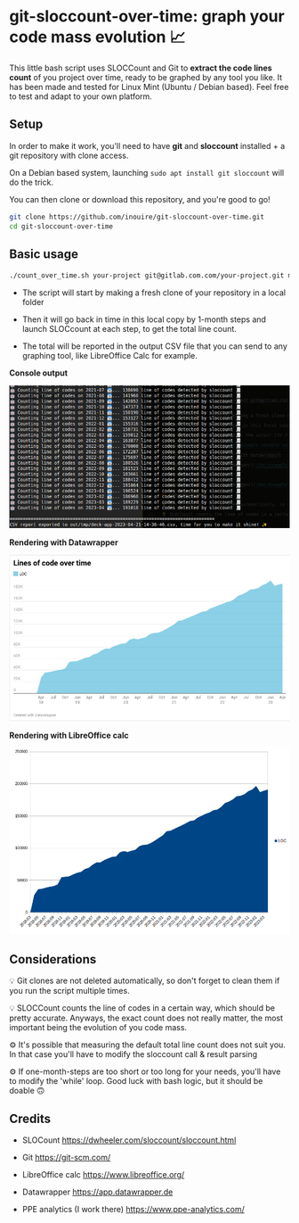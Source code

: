 # git-sloccount-over-time: graph your code mass evolution 📈

This little bash script uses SLOCCount and Git to **extract the code lines count** of you project over time, ready to be graphed by any tool you like.
It has been made and tested for Linux Mint (Ubuntu / Debian based). Feel free to test and adapt to your own platform.

## Setup

In order to make it work, you'll need to have **git** and **sloccount** installed + a git repository with clone access.

On a Debian based system, launching `sudo apt install git sloccount` will do the trick.

You can then clone or download this repository, and you're good to go!

```bash
git clone https://github.com/inouire/git-sloccount-over-time.git
cd git-sloccount-over-time
```

## Basic usage

```bash
./count_over_time.sh your-project git@gitlab.com.com/your-project.git main
```

* The script will start by making a fresh clone of your repository in a local folder

* Then it will go back in time in this local copy by 1-month steps and launch SLOCcount at each step, to get the total line count.

* The total will be reported in the output CSV file that you can send to any graphing tool, like LibreOffice Calc for example.

**Console output**

![Script console output](/doc/example_console_output.png)

**Rendering with Datawrapper**

![Graph generated with DataWrapper](/doc/example_graph_datawrapper.png)

**Rendering with LibreOffice calc**

![Graph generated with DataWrapper](/doc/example_graph_libreoffice.png)

## Considerations

💡 Git clones are not deleted automatically, so don't forget to clean them if you run the script multiple times.

💡 SLOCCount counts the line of codes in a certain way, which should be pretty accurate. Anyways, the exact count does not really matter, the most important being the evolution of you code mass.

⚙️ It's possible that measuring the default total line count does not suit you. In that case you'll have to modify the sloccount call & result parsing

⚙️ If one-month-steps are too short or too long for your needs, you'll have to modify the 'while' loop. Good luck with bash logic, but it should be doable 🙃

## Credits

* SLOCount https://dwheeler.com/sloccount/sloccount.html

* Git https://git-scm.com/

* LibreOffice calc https://www.libreoffice.org/

* Datawrapper https://app.datawrapper.de

* PPE analytics (I work there) https://www.ppe-analytics.com/